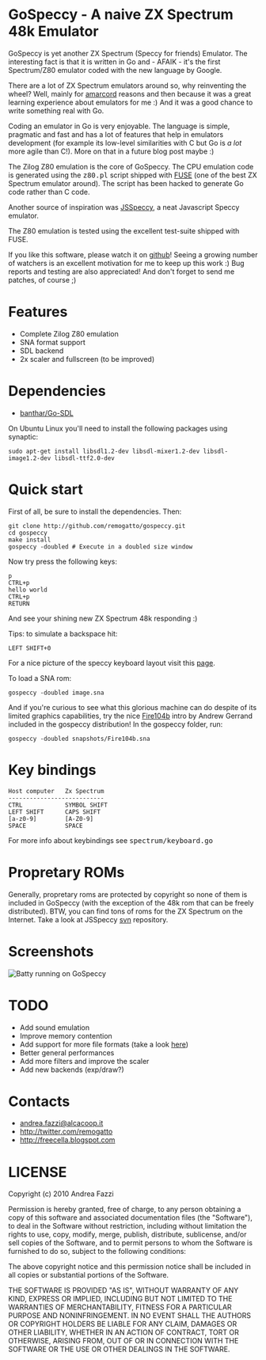 # GoSpeccy - A naive ZX Spectrum 48k Emulator

GoSpeccy is yet another ZX Spectrum (Speccy for friends) Emulator. The
interesting fact is that it is written in Go and - AFAIK - it's the
first Spectrum/Z80 emulator coded with the new language by Google.

There are a lot of ZX Spectrum emulators around so, why reinventing the wheel? Well, mainly for [amarcord](http://en.wikipedia.org/wiki/Amarcord) reasons and then because it was a great learning experience about emulators for me :) And it was a good chance to write something real with Go.

Coding an emulator in Go is very enjoyable. The language is simple,
pragmatic and fast and has a lot of features that help in emulators
development (for example its low-level similarities with C but Go is
*a lot* more agile than C!). More on that in a future blog post maybe
:)

The Zilog Z80 emulation is the core of GoSpeccy. The CPU emulation
code is generated using the <tt>z80.pl</tt> script shipped with
[FUSE](http://fuse-emulator.sourceforge.net/) (one of the best ZX
Spectrum emulator around). The script has been hacked to generate Go
code rather than C code.

Another source of inspiration was
[JSSpeccy](http://matt.west.co.tt/spectrum/jsspeccy/), a neat
Javascript Speccy emulator.

The Z80 emulation is tested using the excellent test-suite shipped
with FUSE.

If you like this software, please watch it on
[github](http://github.com/remogatto/gospeccy)! Seeing a growing number of watchers is
an excellent motivation for me to keep up this work :) Bug reports and
testing are also appreciated! And don't forget to send me patches, of
course ;)

# Features

* Complete Zilog Z80 emulation
* SNA format support
* SDL backend
* 2x scaler and fullscreen (to be improved)

# Dependencies

* [banthar/Go-SDL](http://github.com/banthar/Go-SDL)

On Ubuntu Linux you'll need to install the following packages using synaptic:

    sudo apt-get install libsdl1.2-dev libsdl-mixer1.2-dev libsdl-image1.2-dev libsdl-ttf2.0-dev

# Quick start

First of all, be sure to install the dependencies. Then:

    git clone http://github.com/remogatto/gospeccy.git
    cd gospeccy
    make install
    gospeccy -doubled # Execute in a doubled size window

Now try press the following keys:

    p
    CTRL+p
    hello world
    CTRL+p
    RETURN

And see your shining new ZX Spectrum 48k responding :)

Tips: to simulate a backspace hit:

    LEFT SHIFT+0

For a nice picture of the speccy keyboard layout visit this [page](http://www.guybrush.demon.co.uk/spectrum/docs/Basic.htm).

To load a SNA rom:

    gospeccy -doubled image.sna

And if you're curious to see what this glorious machine can do despite
of its limited graphics capabilities, try the nice
[Fire104b](http://pouet.net/prod.php?which=54076) intro by Andrew
Gerrand included in the gospeccy distribution! In the gospeccy folder,
run:

    gospeccy -doubled snapshots/Fire104b.sna

# Key bindings

    Host computer   Zx Spectrum
    ---------------------------
    CTRL            SYMBOL SHIFT
    LEFT SHIFT      CAPS SHIFT
    [a-z0-9]        [A-Z0-9]
    SPACE           SPACE

For more info about keybindings see <tt>spectrum/keyboard.go</tt>

# Propretary ROMs

Generally, propretary roms are protected by copyright so none of them
is included in GoSpeccy (with the exception of the 48k rom that can be
freely distributed). BTW, you can find tons of roms for the ZX
Spectrum on the Internet. Take a look at JSSpeccy
[svn](http://svn.matt.west.co.tt/svn/jsspec/trunk/snapshots/)
repository.

# Screenshots

![Batty running on GoSpeccy](http://sites.google.com/site/remogatto/batty.png)

# TODO

* Add sound emulation
* Improve memory contention
* Add support for more file formats (take a look [here](http://www.worldofspectrum.org/faq/reference/formats.htm))
* Better general performances
* Add more filters and improve the scaler
* Add new backends (exp/draw?)

# Contacts

* andrea.fazzi@alcacoop.it
* http://twitter.com/remogatto
* http://freecella.blogspot.com

# LICENSE

Copyright (c) 2010 Andrea Fazzi

Permission is hereby granted, free of charge, to any person obtaining
a copy of this software and associated documentation files (the
"Software"), to deal in the Software without restriction, including
without limitation the rights to use, copy, modify, merge, publish,
distribute, sublicense, and/or sell copies of the Software, and to
permit persons to whom the Software is furnished to do so, subject to
the following conditions:

The above copyright notice and this permission notice shall be
included in all copies or substantial portions of the Software.

THE SOFTWARE IS PROVIDED "AS IS", WITHOUT WARRANTY OF ANY KIND,
EXPRESS OR IMPLIED, INCLUDING BUT NOT LIMITED TO THE WARRANTIES OF
MERCHANTABILITY, FITNESS FOR A PARTICULAR PURPOSE AND
NONINFRINGEMENT. IN NO EVENT SHALL THE AUTHORS OR COPYRIGHT HOLDERS BE
LIABLE FOR ANY CLAIM, DAMAGES OR OTHER LIABILITY, WHETHER IN AN ACTION
OF CONTRACT, TORT OR OTHERWISE, ARISING FROM, OUT OF OR IN CONNECTION
WITH THE SOFTWARE OR THE USE OR OTHER DEALINGS IN THE SOFTWARE.

